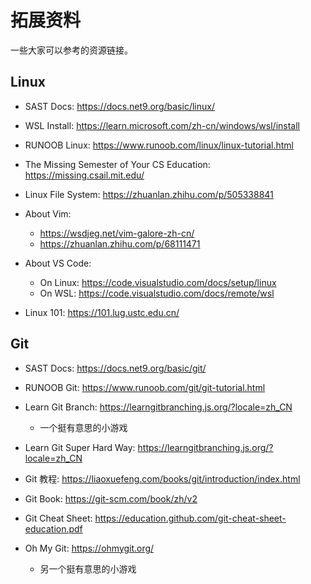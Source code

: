 # 拓展资料

一些大家可以参考的资源链接。

## Linux

- SAST Docs: https://docs.net9.org/basic/linux/

- WSL Install: https://learn.microsoft.com/zh-cn/windows/wsl/install

- RUNOOB Linux: https://www.runoob.com/linux/linux-tutorial.html

- The Missing Semester of Your CS Education: https://missing.csail.mit.edu/

- Linux File System: https://zhuanlan.zhihu.com/p/505338841

- About Vim:
    - https://wsdjeg.net/vim-galore-zh-cn/
    - https://zhuanlan.zhihu.com/p/68111471

- About VS Code:
    - On Linux: https://code.visualstudio.com/docs/setup/linux
    - On WSL: https://code.visualstudio.com/docs/remote/wsl

- Linux 101: https://101.lug.ustc.edu.cn/

## Git

- SAST Docs: https://docs.net9.org/basic/git/

- RUNOOB Git: https://www.runoob.com/git/git-tutorial.html

- Learn Git Branch: https://learngitbranching.js.org/?locale=zh_CN
    - 一个挺有意思的小游戏

- Learn Git Super Hard Way: https://learngitbranching.js.org/?locale=zh_CN

- Git 教程: https://liaoxuefeng.com/books/git/introduction/index.html

- Git Book: https://git-scm.com/book/zh/v2

- Git Cheat Sheet: https://education.github.com/git-cheat-sheet-education.pdf

- Oh My Git: https://ohmygit.org/
    - 另一个挺有意思的小游戏